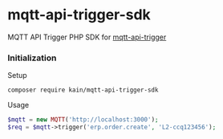 # mqtt-api-trigger-sdk

MQTT API Trigger PHP SDK for [mqtt-api-trigger](https://github.com/kainonly/mqtt-api-trigger)

### Initialization

Setup

```shell
composer require kain/mqtt-api-trigger-sdk
```

Usage

```php
$mqtt = new MQTT('http://localhost:3000');
$req = $mqtt->trigger('erp.order.create', 'L2-ccq123456');
```
